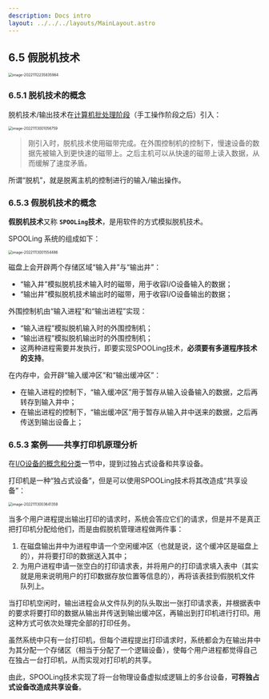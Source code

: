 ```yaml
---
description: Docs intro
layout: ../../../layouts/MainLayout.astro
---
```


## 6.5 假脱机技术

<img src="https://images.drshw.tech/images/notes/image-20221112235835984.png" alt="image-20221112235835984" style="zoom:50%;" />

### 6.5.1 脱机技术的概念

脱机技术/输出技术在[计算机批处理阶段](https://docs.drshw.tech/os/1/3/#132-%E6%89%B9%E5%A4%84%E7%90%86%E9%98%B6%E6%AE%B5)（手工操作阶段之后）引入：

<img src="https://images.drshw.tech/images/notes/image-20221113001056759.png" alt="image-20221113001056759" style="zoom:50%;" />

> 刚引入时，脱机技术使用磁带完成。在外围控制机的控制下，慢速设备的数据先被输入到更快速的磁带上。之后主机可以从快速的磁带上读入数据，从而缓解了速度矛盾。

所谓“脱机”，就是脱离主机的控制进行的输入/输出操作。

### 6.5.3 假脱机技术的概念

**假脱机技术**又称 **`SPOOLing`技术**，是用软件的方式模拟脱机技术。

SPOOLing 系统的组成如下：

<img src="https://images.drshw.tech/images/notes/image-20221113001554486.png" alt="image-20221113001554486" style="zoom:50%;" />

磁盘上会开辟两个存储区域“输入井”与“输出井”：

+ “输入井”模拟脱机技术输入时的磁带，用于收容I/O设备输入的数据；
+ “输出井”模拟脱机技术输出时的磁带，用于收容I/O设备输出的数据；

外围控制机由“输入进程”和“输出进程”实现：

+ “输入进程”模拟脱机输入时的外围控制机；
+ “输出进程”模拟脱机输出时的外围控制机；
+ 这两种进程需要并发执行，即要实现SPOOLing技术，**必须要有多道程序技术的支持**。

在内存中，会开辟“输入缓冲区”和“输出缓冲区”：

+ 在输入进程的控制下，“输入缓冲区”用于暂存从输入设备输入的数据，之后再转存到输入井中；
+ 在输出进程的控制下，“输出缓冲区”用于暂存从输入井中送来的数据，之后再传送到输出设备上；

### 6.5.3 案例——共享打印机原理分析

在[I/O设备的概念和分类](https://docs.drshw.tech/os/6/1/#612-io%E8%AE%BE%E5%A4%87%E7%9A%84%E5%88%86%E7%B1%BB)一节中，提到过独占式设备和共享设备。

打印机是一种“独占式设备”，但是可以使用SPOOLing技术将其改造成“共享设备”：

<img src="https://images.drshw.tech/images/notes/image-20221113003641358.png" alt="image-20221113003641358" style="zoom: 50%;" />

当多个用户进程提出输出打印的请求时，系统会答应它们的请求，但是并不是真正把打印机分配给他们，而是由假脱机管理进程做两件事：

1. 在磁盘输出井中为进程申请一个空闲缓冲区（也就是说，这个缓冲区是磁盘上的），并将要打印的数据送入其中；
2. 为用户进程申请一张空白的打印请求表，并将用户的打印请求填入表中（其实就是用来说明用户的打印数据存放位置等信息的），再将该表挂到假脱机文件队列上。

当打印机空闲时，输出进程会从文件队列的队头取出一张打印请求表，并根据表中的要求将要打印的数据从输出井传送到输出缓冲区，再输出到打印机进行打印。用这种方式可依次处理完全部的打印任务。

虽然系统中只有一台打印机，但每个进程提出打印请求时，系统都会为在输出井中为其分配一个存储区（相当于分配了一个逻辑设备），使每个用户进程都觉得自己在独占一台打印机，从而实现对打印机的共享。

由此，SPOOLing技术实现了将一台物理设备虚拟成逻辑上的多台设备，**可将独占式设备改造成共享设备**。

